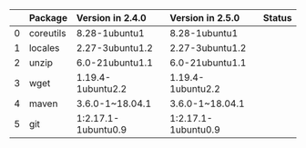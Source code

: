 <!-- markdown-link-check-disable -->

|    | Package   | Version in 2.4.0    | Version in 2.5.0    | Status   |
|---:|:----------|:--------------------|:--------------------|:---------|
|  0 | coreutils | 8.28-1ubuntu1       | 8.28-1ubuntu1       |          |
|  1 | locales   | 2.27-3ubuntu1.2     | 2.27-3ubuntu1.2     |          |
|  2 | unzip     | 6.0-21ubuntu1.1     | 6.0-21ubuntu1.1     |          |
|  3 | wget      | 1.19.4-1ubuntu2.2   | 1.19.4-1ubuntu2.2   |          |
|  4 | maven     | 3.6.0-1~18.04.1     | 3.6.0-1~18.04.1     |          |
|  5 | git       | 1:2.17.1-1ubuntu0.9 | 1:2.17.1-1ubuntu0.9 |          |